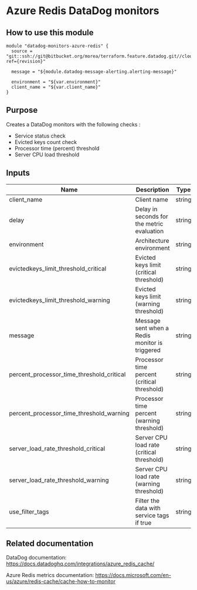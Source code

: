 Azure Redis DataDog monitors
============================

How to use this module
----------------------

```
module "datadog-monitors-azure-redis" {
  source = "git::ssh://git@bitbucket.org/morea/terraform.feature.datadog.git//cloud/azure/redis?ref={revision}"

  message = "${module.datadog-message-alerting.alerting-message}"

  environment = "${var.environment}"
  client_name = "${var.client_name}"
}
```

Purpose
-------
Creates a DataDog monitors with the following checks :

* Service status check
* Evicted keys count check
* Processor time (percent) threshold
* Server CPU load threshold

Inputs
------

| Name | Description | Type | Default | Required |
|------|-------------|:----:|:-----:|:-----:|
| client_name | Client name | string | - | yes |
| delay | Delay in seconds for the metric evaluation | string | `600` | no |
| environment | Architecture environment | string | - | yes |
| evictedkeys_limit_threshold_critical | Evicted keys limit (critical threshold) | string | `100` | no |
| evictedkeys_limit_threshold_warning | Evicted keys limit (warning threshold) | string | `0` | no |
| message | Message sent when a Redis monitor is triggered | string | - | yes |
| percent_processor_time_threshold_critical | Processor time percent (critical threshold) | string | `80` | no |
| percent_processor_time_threshold_warning | Processor time percent (warning threshold) | string | `60` | no |
| server_load_rate_threshold_critical | Server CPU load rate (critical threshold) | string | `90` | no |
| server_load_rate_threshold_warning | Server CPU load rate (warning threshold) | string | `70` | no |
| use_filter_tags | Filter the data with service tags if true | string | `true` | no |

Related documentation
---------------------

DataDog documentation: https://docs.datadoghq.com/integrations/azure_redis_cache/

Azure Redis metrics documentation: https://docs.microsoft.com/en-us/azure/redis-cache/cache-how-to-monitor
